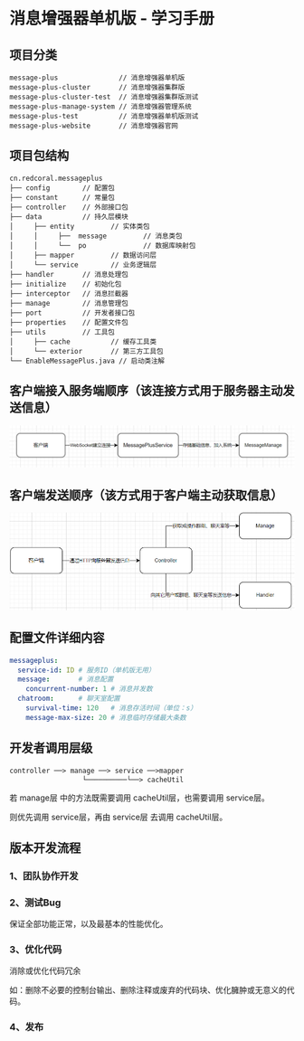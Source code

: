 # 消息增强器单机版 - 学习手册

## 项目分类

```
message-plus               // 消息增强器单机版
message-plus-cluster       // 消息增强器集群版
message-plus-cluster-test  // 消息增强器集群版测试
message-plus-manage-system // 消息增强器管理系统
message-plus-test          // 消息增强器单机版测试
message-plus-website       // 消息增强器官网
```

## 项目包结构

```
cn.redcoral.messageplus
├── config        // 配置包
├── constant      // 常量包
├── controller    // 外部接口包
├── data          // 持久层模块
│     ├── entity         // 实体类包
│     │     ├──  message         // 消息类包
│     │     └──  po              // 数据库映射包
│     ├── mapper         // 数据访问层
│     └── service        // 业务逻辑层
├── handler       // 消息处理包
├── initialize    // 初始化包
├── interceptor   // 消息拦截器
├── manage        // 消息管理包
├── port          // 开发者接口包
├── properties    // 配置文件包
├── utils         // 工具包
│     ├── cache          // 缓存工具类
│     └── exterior       // 第三方工具包
└── EnableMessagePlus.java // 启动类注解
```

## 客户端接入服务端顺序（该连接方式用于服务器主动发送信息）

![img.png](img.png)

## 客户端发送顺序（该方式用于客户端主动获取信息）

![img_1.png](img_1.png)

## 配置文件详细内容

```yaml
messageplus:
  service-id: ID # 服务ID（单机版无用）
  message:       # 消息配置
    concurrent-number: 1 # 消息并发数
  chatroom:      # 聊天室配置
    survival-time: 120   # 消息存活时间（单位：s）
    message-max-size: 20 # 消息临时存储最大条数
```

## 开发者调用层级

```
controller ──> manage ──> service ──>mapper
                  └──────────└──> cacheUtil
```

若 manage层 中的方法既需要调用 cacheUtil层，也需要调用 service层。

则优先调用 service层，再由 service层 去调用 cacheUtil层。

## 版本开发流程

### 1、团队协作开发

### 2、测试Bug

保证全部功能正常，以及最基本的性能优化。

### 3、优化代码

消除或优化代码冗余

如：删除不必要的控制台输出、删除注释或废弃的代码块、优化臃肿或无意义的代码。

### 4、发布
